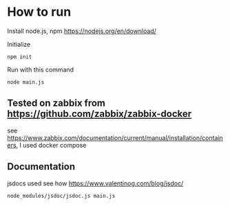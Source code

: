 # How to run

Install node.js, npm  https://nodejs.org/en/download/


Initialize
```
npm init
```

Run with this command
```
node main.js
```

## Tested on zabbix from https://github.com/zabbix/zabbix-docker 
see https://www.zabbix.com/documentation/current/manual/installation/containers, I used docker compose

## Documentation 
jsdocs used
see how https://www.valentinog.com/blog/jsdoc/
```
node_modules/jsdoc/jsdoc.js main.js
```